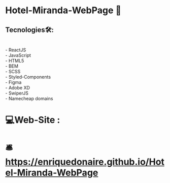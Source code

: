 #  Hotel-Miranda-WebPage  🏨
##  Tecnologies🛠️: 
<br/>
- ReactJS <br/>
- JavaScript <br/>
- HTML5 <br/>
- BEM <br/>
- SCSS <br/>
- Styled-Components <br/>
- Figma <br/>
- Adobe XD <br/>
- SwiperJS <br/>
- Namecheap domains
<br/>

#  💻Web-Site : 

#    🛎️ https://enriquedonaire.github.io/Hotel-Miranda-WebPage

                                                                                                                                        
